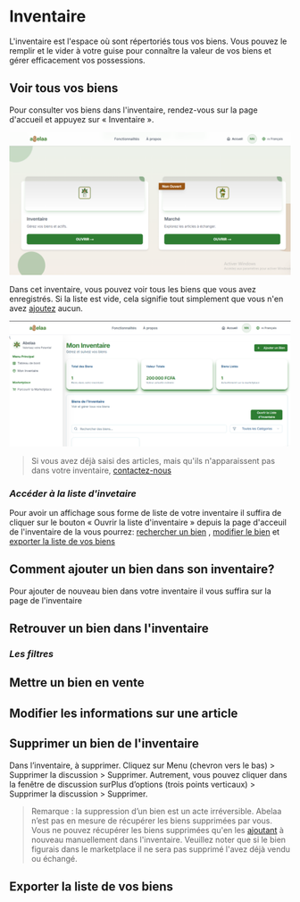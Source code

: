 # Inventaire

L'inventaire est l'espace où sont répertoriés tous vos biens. Vous pouvez le remplir et le vider à votre guise pour connaître la valeur de vos biens et gérer efficacement vos possessions.

## Voir tous vos biens

Pour consulter vos biens dans l'inventaire, rendez-vous sur la page d'accueil et appuyez sur « Inventaire ».

![Alt text](../assets/img/accueil.png " Page d'acceuil")

Dans cet inventaire, vous pouvez voir tous les biens que vous avez enregistrés. Si la liste est vide, cela signifie tout simplement que vous n'en avez [ajoutez](#comment-ajouter-un-bien-dans-son-inventaire) aucun.

![Alt text](../assets/img/inventor.png " Page d'acceuil de l'inventaire")

> Si vous avez déjà saisi des articles, mais qu'ils n'apparaissent pas dans votre inventaire, [contactez-nous](https://wa.me/+237698778055)

### *Accéder à la liste d'invetaire*

Pour avoir un affichage sous forme de liste de votre inventaire il suffira de cliquer sur le bouton « Ouvrir la liste d'inventaire » depuis la page d'acceuil de l'inventaire de la vous pourrez: [rechercher un bien](#retrouver-un-bien-dans-linventaire) , [modifier le bien](#modifier-un-article) et [exporter la liste de vos biens](#exporter-la-liste-de-vos-biens)

## Comment ajouter un bien dans son inventaire?

Pour ajouter de nouveau bien dans votre inventaire il vous suffira sur la page de l'inventaire

## Retrouver un bien dans l'inventaire 

### *Les filtres*

## Mettre un bien en vente

## Modifier les informations sur une article

## Supprimer un bien de l'inventaire

Dans l’inventaire,  à supprimer.
Cliquez sur Menu (chevron vers le bas) > Supprimer la discussion > Supprimer.
Autrement, vous pouvez cliquer dans la fenêtre de discussion surPlus d’options (trois points verticaux) > Supprimer la discussion > Supprimer.

> Remarque : la suppression d’un bien est un acte irréversible. Abelaa n’est pas en mesure de récupérer les biens supprimées par vous. Vous ne pouvez récupérer les biens supprimées qu'en les [ajoutant](#comment-ajouter-un-bien-dans-son-inventaire) à nouveau manuellement dans l'inventaire. Veuillez noter que si le bien figurais dans le marketplace il ne sera pas supprimé l'avez déjà vendu ou échangé.

## Exporter la liste de vos biens

